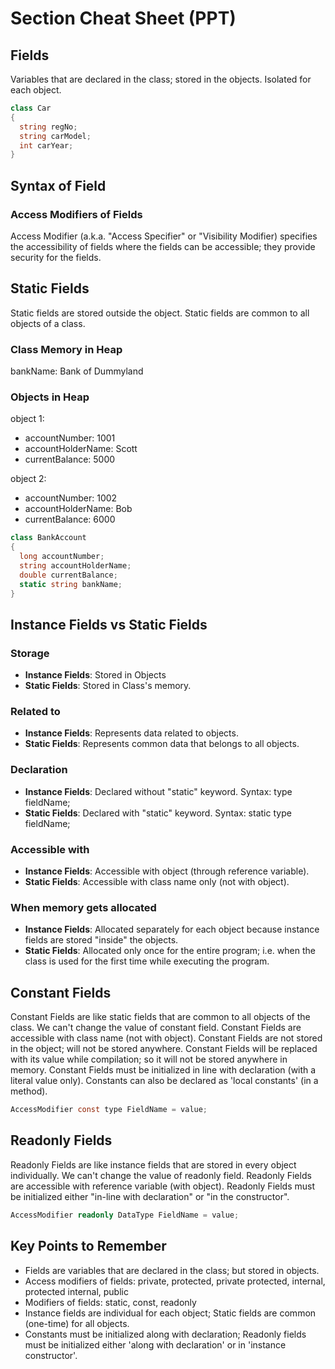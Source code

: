 
# Section Cheat Sheet (PPT)

## Fields

Variables that are declared in the class; stored in the objects.
Isolated for each object.

```csharp
class Car
{
  string regNo;
  string carModel;
  int carYear;
}
```

## Syntax of Field

### Access Modifiers of Fields

Access Modifier (a.k.a. "Access Specifier" or "Visibility Modifier) specifies the accessibility of fields where the fields can be accessible; they provide security for the fields.

## Static Fields

Static fields are stored outside the object.
Static fields are common to all objects of a class.

### Class Memory in Heap

bankName: Bank of Dummyland

### Objects in Heap

object 1:
- accountNumber: 1001
- accountHolderName: Scott
- currentBalance: 5000

object 2:
- accountNumber: 1002
- accountHolderName: Bob
- currentBalance: 6000

```csharp
class BankAccount
{
  long accountNumber;
  string accountHolderName;
  double currentBalance;
  static string bankName;
}
```

## Instance Fields vs Static Fields

### Storage

- **Instance Fields**: Stored in Objects
- **Static Fields**: Stored in Class's memory.

### Related to

- **Instance Fields**: Represents data related to objects.
- **Static Fields**: Represents common data that belongs to all objects.

### Declaration

- **Instance Fields**: Declared without "static" keyword. Syntax: type fieldName;
- **Static Fields**: Declared with "static" keyword. Syntax: static type fieldName;

### Accessible with

- **Instance Fields**: Accessible with object (through reference variable).
- **Static Fields**: Accessible with class name only (not with object).

### When memory gets allocated

- **Instance Fields**: Allocated separately for each object because instance fields are stored "inside" the objects.
- **Static Fields**: Allocated only once for the entire program; i.e. when the class is used for the first time while executing the program.

## Constant Fields

Constant Fields are like static fields that are common to all objects of the class.
We can't change the value of constant field.
Constant Fields are accessible with class name (not with object).
Constant Fields are not stored in the object; will not be stored anywhere.
Constant Fields will be replaced with its value while compilation; so it will not be stored anywhere in memory.
Constant Fields must be initialized in line with declaration (with a literal value only).
Constants can also be declared as 'local constants' (in a method).

```csharp
AccessModifier const type FieldName = value;
```

## Readonly Fields

Readonly Fields are like instance fields that are stored in every object individually.
We can't change the value of readonly field.
Readonly Fields are accessible with reference variable (with object).
Readonly Fields must be initialized either "in-line with declaration" or "in the constructor".

```csharp
AccessModifier readonly DataType FieldName = value;
```

## Key Points to Remember

- Fields are variables that are declared in the class; but stored in objects.
- Access modifiers of fields: private, protected, private protected, internal, protected internal, public
- Modifiers of fields: static, const, readonly
- Instance fields are individual for each object; Static fields are common (one-time) for all objects.
- Constants must be initialized along with declaration; Readonly fields must be initialized either 'along with declaration' or in 'instance constructor'.
